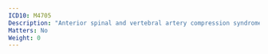 ```yaml
---
ICD10: M4705
Description: "Anterior spinal and vertebral artery compression syndromes: Thoracolumbar region"
Matters: No
Weight: 0
---
```



